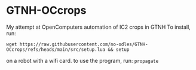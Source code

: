 # GTNH-OCcrops
My attempt at OpenComputers automation of IC2 crops in GTNH
To install, run:

```wget https://raw.githubusercontent.com/no-odles/GTNH-OCcrops/refs/heads/main/src/setup.lua && setup```

on a robot with a wifi card. to use the program, run:
```propagate```
